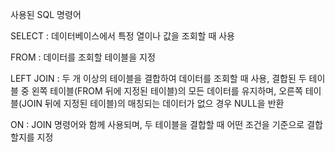​사용된 SQL 명령어 

SELECT : 데이터베이스에서 특정 열이나 값을 조회할 때 사용

FROM : 데이터를 조회할 테이블을 지정

LEFT JOIN : 두 개 이상의 테이블을 결합하여 데이터를 조회할 때 사용, 결합된 두 테이블 중 왼쪽 테이블(FROM 뒤에 지정된 테이블)의 모든 데이터를 유지하며, 오른쪽 테이블(JOIN 뒤에 지정된 테이블)의 매칭되는 데이터가 없으 경우 NULL을 반환

ON : JOIN 명령어와 함께 사용되며, 두 테이블을 결합할 때 어떤 조건을 기준으로 결합 할지를 지정
